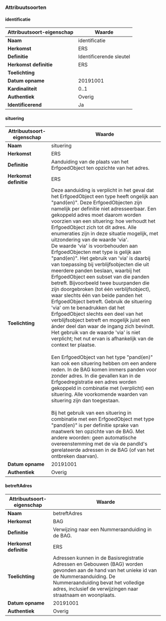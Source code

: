 ﻿### Attribuutsoorten
#### identificatie
| **Attribuutsoort-eigenschap** | **Waarde** |
| ---- | ---- |
| **Naam** | identificatie |
| **Herkomst** | ERS |
| **Definitie** | Identificerende sleutel |
| **Herkomst definitie** | ERS |
| **Toelichting** |  |
| **Datum opname** | 20191001 |
| **Kardinaliteit** | 0..1 |
| **Authentiek** | Overig |
| **Identificerend** | Ja |

#### situering
| **Attribuutsoort-eigenschap** | **Waarde** |
| ---- | ---- |
| **Naam** | situering |
| **Herkomst** | ERS |
| **Definitie** | Aanduiding van de plaats van het ErfgoedObject ten opzichte van het adres. |
| **Herkomst definitie** | ERS |
| **Toelichting** | Deze aanduiding is verplicht in het geval dat het ErfgoedObject een type heeft ongelijk aan "pand(en)". Deze ErfgoedObjecten zijn namelijk per definitie niet adresseerbaar. Een gekoppeld adres moet daarom worden voorzien van een situering: hoe verhoudt het ErfgoedObject zich tot dit adres. Alle enumeraties zijn in deze situatie mogelijk, met uitzondering van de waarde 'via'.<br />De waarde 'via' is voorbehouden aan ErfgoedObjecten met type is gelijk aan "pand(en)". Het gebruik van 'via' is daarbij van toepassing bij verblijfsobjecten die uit meerdere panden beslaan, waarbij het ErfgoedObject een subset van die panden betreft. Bijvoorbeeld twee buurpanden die zijn doorgebroken (tot één verblijfsobject), waar slechts één van beide panden het ErfgoedObject betreft. Gebruik de situering 'via' om te benadrukken dat het ErfgoedObject slechts een deel van het verblijfsobject betreft en mogelijk juist een ánder deel dan waar de ingang zich bevindt. Het gebruik van de waarde 'via' is niet verplicht; het nut ervan is afhankelijk van de context ter plaatse.<br /><br />Een ErfgoedObject van het type "pand(en)" kan ook een situering hebben om een andere reden. In de BAG komen immers panden voor zonder adres. In die gevallen kan in de Erfgoedregistratie een adres worden gekoppeld in combinatie met (verplicht) een situering. Alle voorkomende waarden van situering zijn dan toegestaan.<br /><br />Bij het gebruik van een situering in combinatie met een ErfgoedObject met type "pand(en)" is per definitie sprake van maatwerk ten opzichte van de BAG. Met andere woorden: geen automatische overeenstemming met de via de pandId's gerelateerde adressen in de BAG (of van het ontbreken daarvan). |
| **Datum opname** | 20191001 |
| **Authentiek** | Overig |

#### betreftAdres
| **Attribuutsoort-eigenschap** | **Waarde** |
| ---- | ---- |
| **Naam** | betreftAdres |
| **Herkomst** | BAG |
| **Definitie** | Verwijzing naar een Nummeraanduiding in de BAG. |
| **Herkomst definitie** | ERS |
| **Toelichting** | Adressen kunnen in de Basisregistratie Adressen en Gebouwen (BAG) worden gevonden aan de hand van het unieke id van de Nummeraanduiding. De Nummeraanduiding bevat het volledige adres, inclusief de verwijzingen naar straatnaam en woonplaats. |
| **Datum opname** | 20191001 |
| **Authentiek** | Overig |

